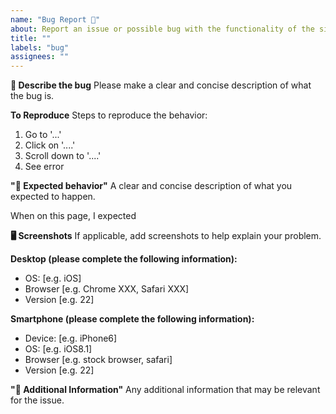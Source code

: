 ```yaml
---
name: "Bug Report 🐛"
about: Report an issue or possible bug with the functionality of the site
title: ""
labels: "bug"
assignees: ""
---
```


**📝 Describe the bug**
Please make a clear and concise description of what the bug is.

**To Reproduce**
Steps to reproduce the behavior:

1. Go to '...'
2. Click on '....'
3. Scroll down to '....'
4. See error

**"🤔 Expected behavior"**
A clear and concise description of what you expected to happen.

When on this page, I expected

**🖥️ Screenshots**
If applicable, add screenshots to help explain your problem.

**Desktop (please complete the following information):**

- OS: [e.g. iOS]
- Browser [e.g. Chrome XXX, Safari XXX]
- Version [e.g. 22]

**Smartphone (please complete the following information):**

- Device: [e.g. iPhone6]
- OS: [e.g. iOS8.1]
- Browser [e.g. stock browser, safari]
- Version [e.g. 22]

**"📄 Additional Information"**
Any additional information that may be relevant for the issue.
